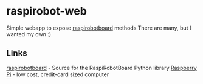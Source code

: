 raspirobot-web
==========
Simple webapp to expose [raspirobotboard](https://github.com/simonmonk/raspirobotboard) methods
There are many, but I wanted my own :)


Links
-------
[raspirobotboard](https://github.com/simonmonk/raspirobotboard) - Source for the RaspiRobotBoard Python library
[Raspberry Pi](http://www.raspberrypi.org) - low cost, credit-card sized computer